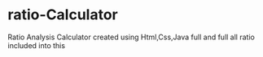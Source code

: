 # ratio-Calculator
Ratio Analysis Calculator created using Html,Css,Java full and full all ratio included into this
